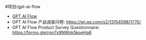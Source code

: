 #项目/gpt-ai-flow

- [GPT AI Flow](https://www.gptaiflow.com/)
- GPT AI Flow 产品调查问卷: https://wj.qq.com/s2/13154598/1770/
- GPT AI Flow Product Survey Questionnaire: https://forms.gle/rnn7x9NWnk5koeHa6
